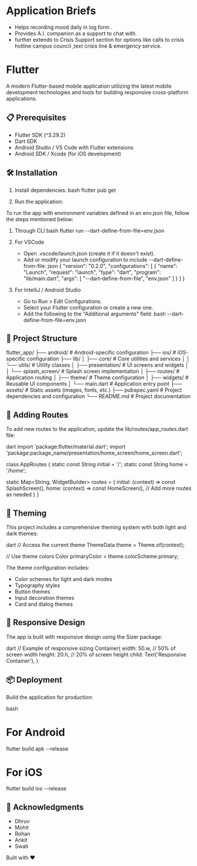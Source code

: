 # Application Briefs 

* Helps recording mood daily in log form .
* Provides A.I. companion as a support to chat with.
* further extends to Crisis Support section for 
options like calls to crisis hotline campus council ,text crisis line & emergency service.
# Flutter

A modern Flutter-based mobile application utilizing the latest mobile development technologies and tools for building responsive cross-platform applications.

## 📋 Prerequisites

- Flutter SDK (^3.29.2)
- Dart SDK
- Android Studio / VS Code with Flutter extensions
- Android SDK / Xcode (for iOS development)

## 🛠 Installation

1. Install dependencies:
bash
flutter pub get


2. Run the application:

To run the app with environment variables defined in an env.json file, follow the steps mentioned below:
1. Through CLI
    bash
    flutter run --dart-define-from-file=env.json
    
2. For VSCode
    - Open .vscode/launch.json (create it if it doesn't exist).
    - Add or modify your launch configuration to include --dart-define-from-file:
    json
    {
        "version": "0.2.0",
        "configurations": [
            {
                "name": "Launch",
                "request": "launch",
                "type": "dart",
                "program": "lib/main.dart",
                "args": [
                    "--dart-define-from-file",
                    "env.json"
                ]
            }
        ]
    }
    
3. For IntelliJ / Android Studio
    - Go to Run > Edit Configurations.
    - Select your Flutter configuration or create a new one.
    - Add the following to the "Additional arguments" field:
    bash
    --dart-define-from-file=env.json
    

## 📁 Project Structure


flutter_app/
├── android/            # Android-specific configuration
├── ios/                # iOS-specific configuration
├── lib/
│   ├── core/           # Core utilities and services
│   │   └── utils/      # Utility classes
│   ├── presentation/   # UI screens and widgets
│   │   └── splash_screen/ # Splash screen implementation
│   ├── routes/         # Application routing
│   ├── theme/          # Theme configuration
│   ├── widgets/        # Reusable UI components
│   └── main.dart       # Application entry point
├── assets/             # Static assets (images, fonts, etc.)
├── pubspec.yaml        # Project dependencies and configuration
└── README.md           # Project documentation


## 🧩 Adding Routes

To add new routes to the application, update the lib/routes/app_routes.dart file:

dart
import 'package:flutter/material.dart';
import 'package:package_name/presentation/home_screen/home_screen.dart';

class AppRoutes {
  static const String initial = '/';
  static const String home = '/home';

  static Map<String, WidgetBuilder> routes = {
    initial: (context) => const SplashScreen(),
    home: (context) => const HomeScreen(),
    // Add more routes as needed
  }
}


## 🎨 Theming

This project includes a comprehensive theming system with both light and dark themes:

dart
// Access the current theme
ThemeData theme = Theme.of(context);

// Use theme colors
Color primaryColor = theme.colorScheme.primary;


The theme configuration includes:
- Color schemes for light and dark modes
- Typography styles
- Button themes
- Input decoration themes
- Card and dialog themes

## 📱 Responsive Design

The app is built with responsive design using the Sizer package:

dart
// Example of responsive sizing
Container(
  width: 50.w, // 50% of screen width
  height: 20.h, // 20% of screen height
  child: Text('Responsive Container'),
)

## 📦 Deployment

Build the application for production:

bash
# For Android
flutter build apk --release

# For iOS
flutter build ios --release


## 🙏 Acknowledgments
- Dhruv 
- Mohit 
- Rohan 
- Ankit 
- Swati

Built with ❤
